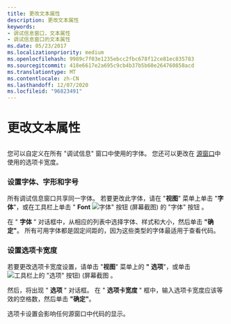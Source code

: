 ```yaml
---
title: 更改文本属性
description: 更改文本属性
keywords:
- 调试信息窗口，文本属性
- 调试信息窗口的文本属性
ms.date: 05/23/2017
ms.localizationpriority: medium
ms.openlocfilehash: 9989c7f03e1235ebcc2fbc678f12ce81ec835783
ms.sourcegitcommit: 418e6617e2a695c9cb4b37b5b60e264760858acd
ms.translationtype: MT
ms.contentlocale: zh-CN
ms.lasthandoff: 12/07/2020
ms.locfileid: "96823491"
---
```

# <a name="changing-text-properties"></a>更改文本属性


## <span id="ddk_changing_text_properties_dbg"></span><span id="DDK_CHANGING_TEXT_PROPERTIES_DBG"></span>


您可以自定义在所有 "调试信息" 窗口中使用的字体。 您还可以更改在 [源窗口](source-window.md)中使用的选项卡宽度。

### <a name="span-idsetting_the_font__font_style__and_font_sizespanspan-idsetting_the_font__font_style__and_font_sizespansetting-the-font-font-style-and-font-size"></a><span id="setting_the_font__font_style__and_font_size"></span><span id="SETTING_THE_FONT__FONT_STYLE__AND_FONT_SIZE"></span>设置字体、字形和字号

所有调试信息窗口共享同一字体。 若要更改此字体，请在 "**视图**" 菜单上单击 "**字体**"，或在工具栏上单击 " **Font** ![ 字体" 按钮 (屏幕截图) 的 "字体" 按钮 ](images/tbfont.png) 。

在 " **字体** " 对话框中，从相应的列表中选择字体、样式和大小，然后单击 **"确定"**。 所有可用字体都是固定间距的，因为这些类型的字体最适用于查看代码。

### <a name="span-idsetting_the_tab_widthspanspan-idsetting_the_tab_widthspansetting-the-tab-width"></a><span id="setting_the_tab_width"></span><span id="SETTING_THE_TAB_WIDTH"></span>设置选项卡宽度

若要更改选项卡宽度设置，请单击 "**视图**" 菜单上的 **"** **选项**"，或单击 ![ 工具栏上的 "选项" 按钮)  (屏幕截图 ](images/tbopt.png) 。

然后，将出现 " **选项** " 对话框。 在 " **选项卡宽度** " 框中，输入选项卡宽度应该等效的空格数，然后单击 **"确定"**。

选项卡设置会影响任何源窗口中代码的显示。

 

 





